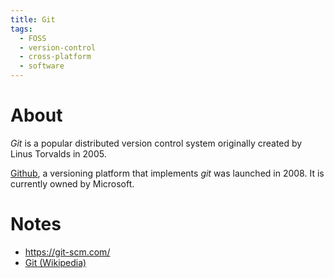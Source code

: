 ```yaml
---
title: Git
tags:
  - FOSS
  - version-control
  - cross-platform
  - software
---
```


# About 
*Git* is a popular distributed version control system originally created by Linus Torvalds in 2005. 

[Github](https://github.com/), a versioning platform that implements *git* was launched in 2008. It is currently owned by Microsoft.  
# Notes 
- https://git-scm.com/
- [Git (Wikipedia)](https://en.wikipedia.org/wiki/Git)